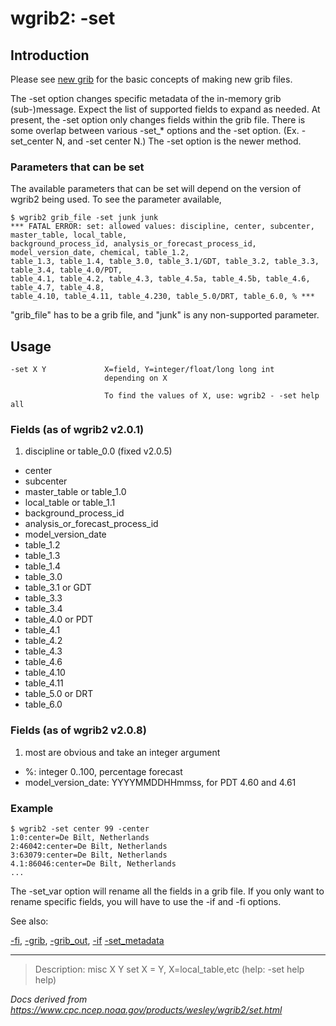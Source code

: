 # wgrib2: -set

## Introduction

Please see [new grib](./new_grib.md) for the basic
concepts of making new grib files.

The -set option changes specific metadata
of the in-memory grib (sub-)message. Expect the list of
supported fields to expand as needed. At present, the
-set option only changes fields
within the grib file. There is some overlap between various
-set\_\* options and the -set option. (Ex. -set_center N, and -set center N.)
The -set option is the newer method.

### Parameters that can be set

The available parameters that can be set will depend on the version of wgrib2 being used.
To see the parameter available,

```
$ wgrib2 grib_file -set junk junk
*** FATAL ERROR: set: allowed values: discipline, center, subcenter, master_table, local_table,
background_process_id, analysis_or_forecast_process_id, model_version_date, chemical, table_1.2,
table_1.3, table_1.4, table_3.0, table_3.1/GDT, table_3.2, table_3.3, table_3.4, table_4.0/PDT,
table_4.1, table_4.2, table_4.3, table_4.5a, table_4.5b, table_4.6, table_4.7, table_4.8,
table_4.10, table_4.11, table_4.230, table_5.0/DRT, table_6.0, % ***
```

"grib_file" has to be a grib file, and "junk" is any non-supported parameter.

## Usage

```
-set X Y             X=field, Y=integer/float/long long int
                     depending on X

                     To find the values of X, use: wgrib2 - -set help all
```

### Fields (as of wgrib2 v2.0.1)

1. discipline or table_0.0 (fixed v2.0.5)

- center
- subcenter
- master_table or table_1.0
- local_table or table_1.1
- background_process_id
- analysis_or_forecast_process_id
- model_version_date
- table_1.2
- table_1.3
- table_1.4
- table_3.0
- table_3.1 or GDT
- table_3.3
- table_3.4
- table_4.0 or PDT
- table_4.1
- table_4.2
- table_4.3
- table_4.6
- table_4.10
- table_4.11
- table_5.0 or DRT
- table_6.0

### Fields (as of wgrib2 v2.0.8)

1. most are obvious and take an integer argument

- %: integer 0..100, percentage forecast
- model_version_date: YYYYMMDDHHmmss, for PDT 4.60 and 4.61

### Example

```
$ wgrib2 -set center 99 -center
1:0:center=De Bilt, Netherlands
2:46042:center=De Bilt, Netherlands
3:63079:center=De Bilt, Netherlands
4.1:86046:center=De Bilt, Netherlands
...
```

The -set_var option will rename
all the fields in a grib file. If you only want to rename
specific fields, you will have to use the
-if and -fi options.

See also:

[-fi](fi.md),
[-grib](grib.md),
[-grib_out](grib_out.md),
[-if](if.md)
[-set_metadata](set_metadata.md)

---

> Description: misc X Y set X = Y, X=local_table,etc (help: -set help help)

_Docs derived from <https://www.cpc.ncep.noaa.gov/products/wesley/wgrib2/set.html>_
